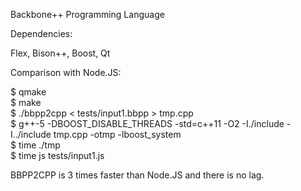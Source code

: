 Backbone++ Programming Language


Dependencies:

Flex, Bison++, Boost, Qt


Comparison with Node.JS:

$ qmake  
$ make  
$ ./bbpp2cpp < tests/input1.bbpp > tmp.cpp  
$ g++-5 -DBOOST_DISABLE_THREADS -std=c++11 -O2 -I./include -I../include tmp.cpp -otmp -lboost_system  
$ time ./tmp  
$ time js tests/input1.js  

BBPP2CPP is 3 times faster than Node.JS and there is no lag.
